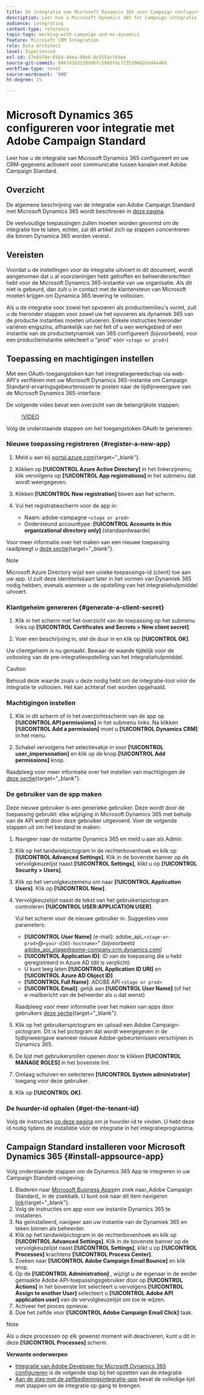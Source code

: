 ```yaml
---
title: De integratie van Microsoft Dynamics 365 voor Campaign configureren
description: Leer hoe u Microsoft Dynamics 365 for Campaign-integratie configureert.
audience: integrating
content-type: reference
topic-tags: working-with-campaign-and-ms-dynamics
feature: Microsoft CRM Integration
role: Data Architect
level: Experienced
exl-id: 57e85f8e-65b4-44ea-98e6-0c555acf6dee
source-git-commit: 6947d163119dd6fc5966fdc723530b02bdd4a469
workflow-type: tm+mt
source-wordcount: '900'
ht-degree: 1%

---
```


# Microsoft Dynamics 365 configureren voor integratie met Adobe Campaign Standard

Leer hoe u de integratie van Microsoft Dynamics 365 configureert en uw CRM-gegevens activeert voor communicatie tussen kanalen met Adobe Campaign Standard.

## Overzicht

De algemene beschrijving van de integratie van Adobe Campaign Standard met Microsoft Dynamics 365 wordt beschreven in [deze pagina](../../integrating/using/d365-acs-get-started.md).

De veelvoudige toepassingen zullen moeten worden gevormd om de integratie toe te laten, echter, zal dit artikel zich op stappen concentreren die binnen Dynamica 365 worden vereist.

## Vereisten

Voordat u de instellingen voor de integratie uitvoert in dit document, wordt aangenomen dat u al voorzieningen hebt getroffen en beheerdersrechten hebt voor de Microsoft Dynamics 365-instantie van uw organisatie.  Als dit niet is gebeurd, dan zult u in contact met de klantensteun van Microsoft moeten krijgen om Dynamica 365 levering te voltooien.

Als u de integratie voor zowel het opvoeren als productiemilieu&#39;s vormt, zult u de hieronder stappen voor zowel uw het opvoeren als dynamiek 365 van de productie instanties moeten uitvoeren. Enkele instructies hieronder variëren enigszins, afhankelijk van het feit of u een werkgebied of een instantie van de productietynamiek van 365 configureert (bijvoorbeeld, voor een productieinstantie selecteert u &quot;prod&quot; voor `<stage or prod>`)

## Toepassing en machtigingen instellen

Met een OAuth-toegangstoken kan het integratiegereedschap via web-API&#39;s verifiëren met uw Microsoft Dynamics 365-instantie om Campaign Standard-ervaringsgebeurtenissen te posten naar de tijdlijnweergave van de Microsoft Dynamics 365-interface.

De volgende video bevat een overzicht van de belangrijkste stappen:

>[!VIDEO](https://video.tv.adobe.com/v/27637)

Volg de onderstaande stappen om het toegangstoken OAuth te genereren.

### Nieuwe toepassing registreren {#register-a-new-app}

1. Meld u aan bij [portal.azure.com](https://portal.azure.com){target="_blank"}.

1. Klikken op **[!UICONTROL Azure Active Directory]** in het linkerzijmenu; klik vervolgens op **[!UICONTROL App registrations]** in het submenu dat wordt weergegeven.

1. Klikken **[!UICONTROL New registration]** boven aan het scherm.

1. Vul het registratiescherm voor de app in:

   * Naam: adobe-campagne `<stage or prod>`
   * Ondersteund accounttype: **[!UICONTROL Accounts in this organizational directory only]** (standaardwaarde)

Voor meer informatie over het maken van een nieuwe toepassing raadpleegt u [deze sectie](https://docs.microsoft.com/en-us/azure/active-directory/develop/quickstart-register-app){target="_blank"}.

>[!NOTE]
>
>Microsoft Azure Directory wijst een unieke toepassings-id (client) toe aan uw app. U zult deze identiteitskaart later in het vormen van Dynamiek 365 nodig hebben, evenals wanneer u de opstelling van het integratiehulpmiddel uitvoert.

### Klantgeheim genereren {#generate-a-client-secret}

1. Klik in het scherm met het overzicht van de toepassing op het submenu links op **[!UICONTROL Certificates and Secrets > New client secret]**

1. Voer een beschrijving in, stel de duur in en klik op **[!UICONTROL OK]**.

Uw clientgeheim is nu gemaakt. Bewaar de waarde tijdelijk voor de voltooiing van de pre-integratieopstelling van het integratiehulpmiddel.

>[!CAUTION]
>
>Behoud deze waarde zoals u deze nodig hebt om de integratie-tool vóór de integratie te voltooien. Het kan achteraf niet worden opgehaald.


### Machtigingen instellen

1. Klik in dit scherm of in het overzichtsscherm van de app op **[!UICONTROL API permissions]** in het submenu links.  Na klikken **[!UICONTROL Add a permission]** moet u **[!UICONTROL Dynamics CRM]** in het menu.

1. Schakel vervolgens het selectievakje in voor **[!UICONTROL user_impersonation]** en klik op de knop **[!UICONTROL Add permissions]** knop.

Raadpleeg voor meer informatie over het instellen van machtigingen de [deze sectie](https://docs.microsoft.com/en-us/azure/active-directory/develop/quickstart-configure-app-access-web-apis#add-permissions-to-access-web-apis){target="_blank"}.

### De gebruiker van de app maken

Deze nieuwe gebruiker is een generieke gebruiker. Deze wordt door de toepassing gebruikt: elke wijziging in Microsoft Dynamics 365 met behulp van de API wordt door deze gebruiker uitgevoerd. Voer de volgende stappen uit om het bestand te maken:

1. Navigeer naar de instantie Dynamics 365 en meld u aan als Admin.

1. Klik op het tandwielpictogram in de rechterbovenhoek en klik op **[!UICONTROL Advanced Settings]**. Klik in de bovenste banner op de vervolgkeuzelijst naast **[!UICONTROL Settings]**, klikt u op **[!UICONTROL Security > Users]**.

1. Klik op het vervolgkeuzemenu om naar **[!UICONTROL Application Users]**. Klik op **[!UICONTROL New]**.

1. Vervolgkeuzelijst naast de tekst van het gebruikerspictogram controleren **[!UICONTROL USER:APPLICATION USER]**.

   Vul het scherm voor de nieuwe gebruiker in.  Suggesties voor parameters:

   * **[!UICONTROL User Name]** (e-mail): adobe_api_`<stage-or-prod>`@`<your-d365-hostname>`&quot; (bijvoorbeeld adobe_api_stage@some-company.crm.dynamics.com)
   * **[!UICONTROL Application ID]**: ID van de toepassing die u hebt geregistreerd in Azure AD (dit is verplicht)
   * U kunt leeg laten **[!UICONTROL Application ID URI]** en **[!UICONTROL Azure AD Object ID]**
   * **[!UICONTROL Full Name]**: ADOBE API `<stage or prod>`
   * **[!UICONTROL Email]**: gelijk aan **[!UICONTROL User Name]** (of het e-mailbericht van de beheerder als u dat wenst)

   Raadpleeg voor meer informatie over het maken van apps door gebruikers [deze sectie](https://docs.microsoft.com/en-gb/power-platform/admin/create-users-assign-online-security-roles#create-an-application-user){target="_blank"}.

1. Klik op het gebruikerspictogram en upload een Adobe Campaign-pictogram. Dit is het pictogram dat wordt weergegeven in de tijdlijnweergave wanneer nieuwe Adobe-gebeurtenissen verschijnen in Dynamics 365.

1. De lijst met gebruikersrollen openen door te klikken **[!UICONTROL MANAGE ROLES]** in het bovenste lint.

1. Omlaag schuiven en selecteren **[!UICONTROL System administrator]** toegang voor deze gebruiker.

1. Klik op **[!UICONTROL OK]**.

### De huurder-id ophalen {#get-the-tenant-id}

Volg de instructies [op deze pagina](https://docs.microsoft.com/en-us/onedrive/find-your-office-365-tenant-id) om je huurder-id te vinden.  U hebt deze id nodig tijdens de installatie vóór de integratie in het integratieprogramma.

## Campaign Standard installeren voor Microsoft Dynamics 365 {#install-appsource-app}

Volg onderstaande stappen om de Dynamics 365 App te integreren in uw Campaign Standard-omgeving:

1. Bladeren naar [Microsoft Business Apps](https://appsource.microsoft.com/en-us/marketplace/apps)en zoek naar_Adobe Campaign Standard_ in de zoekbalk.
U kunt ook naar dit item navigeren [link](https://appsource.microsoft.com/en-us/product/dynamics-365/adobe.adobe_campaign_d365?tab=Overview){target="_blank"}.
1. Volg de instructies om app voor uw instantie Dynamics 365 te installeren.
1. Na geïnstalleerd, navigeer aan uw instantie van de Dynamiek 365 en teken binnen als beheerder.
1. Klik op het tandwielpictogram in de rechterbovenhoek en klik op **[!UICONTROL Advanced Settings]**. Klik in de bovenste banner op de vervolgkeuzelijst naast **[!UICONTROL Settings]**, klikt u op **[!UICONTROL Processes]** krachtens **[!UICONTROL Process Center]**.
1. Zoeken naar **[!UICONTROL Adobe Campaign Email Bounce]** en klik erop.
1. Op de **[!UICONTROL Administration]** , wijzigt u de eigenaar in de eerder gemaakte Adobe API-toepassingsgebruiker door op **[!UICONTROL Actions]** in het bovenste lint selecteert u vervolgens **[!UICONTROL Assign to another User]** selecteert u **[!UICONTROL Adobe API application user]** van de vervolgkeuzelijst om toe te wijzen.
1. Activeer het proces opnieuw.
1. Doe het zelfde voor **[!UICONTROL Adobe Campaign Email Click]** taak.

>[!NOTE]
>
>Als u deze processen op elk gewenst moment wilt deactiveren, kunt u dit in deze **[!UICONTROL Processes]** scherm.

**Verwante onderwerpen**

* [Integratie van Adobe Developer for Microsoft Dynamics 365 configureren](../../integrating/using/d365-acs-configure-adobe-io.md) is de volgende stap bij het opzetten van de integratie
* [Aan de slag met de zelfbedieningsintegratie-app](../../integrating/using/d365-acs-self-service-app-quick-start-guide.md) bevat de volledige lijst met stappen om de integratie op gang te brengen.
